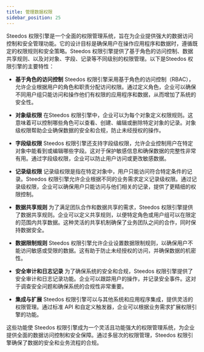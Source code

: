 ```yaml
---
title: 管理数据权限
sidebar_position: 25
---
```


Steedos 权限引擎是一个全面的权限管理系统，旨在为企业提供强大的数据访问控制和安全管理功能。它的设计目标是确保用户在操作应用程序和数据时，遵循既定的权限规则和安全策略。Steedos 权限引擎提供了基于角色的访问控制、数据共享规则、以及对对象、字段、记录等不同级别的权限管理。以下是Steedos 权限引擎的主要特性：

- **基于角色的访问控制**
  Steedos 权限引擎采用基于角色的访问控制（RBAC），允许企业根据用户的角色和职责分配访问权限。通过定义角色，企业可以确保不同用户组只能访问和操作他们有权限的应用程序和数据，从而增加了系统的安全性。

- **对象级权限**
  在Steedos 权限引擎中，企业可以为每个对象定义权限规则。这意味着可以控制哪些角色可以查看、创建、编辑或删除特定对象的记录。对象级权限帮助企业确保数据的安全和合规，防止未经授权的操作。

- **字段级权限**
  Steedos 权限引擎还支持字段级权限，允许企业控制用户在特定对象中能看到或编辑哪些字段。这对于保护敏感信息和确保数据的完整性非常有用。通过字段级权限，企业可以防止用户访问或更改敏感数据。

- **记录级权限**
  记录级权限是指在特定对象中，用户只能访问符合特定条件的记录。Steedos 权限引擎允许企业根据不同的业务需求定义记录级权限。通过记录级权限，企业可以确保用户只能访问与他们相关的记录，提供了更精细的权限控制。

- **数据共享规则**
  为了满足团队合作和数据共享的需求，Steedos 权限引擎提供了数据共享规则。企业可以定义共享规则，以便特定角色或用户组可以在限定的范围内共享数据。这种灵活的共享机制确保了业务团队之间的合作，同时保持数据安全。

- **数据限制规则**
  Steedos 权限引擎允许企业设置数据限制规则，以确保用户不能访问敏感或受限的数据。这有助于防止未经授权的访问，并确保数据的机密性。

- **安全审计和日志记录**
  为了确保系统的安全和合规，Steedos 权限引擎提供了安全审计和日志记录功能。企业可以跟踪用户的操作，并记录安全事件。这对于调查安全问题和确保系统的合规性非常重要。

- **集成与扩展**
  Steedos 权限引擎可以与其他系统和应用程序集成，提供灵活的权限管理。通过标准 API 和自定义触发器，企业可以根据业务需求扩展权限引擎的功能。

这些功能使 Steedos 权限引擎成为一个灵活且功能强大的权限管理系统，为企业提供全面的数据访问控制和安全保障。通过多层次的权限管理，Steedos 权限引擎确保了数据的安全和业务流程的合规。